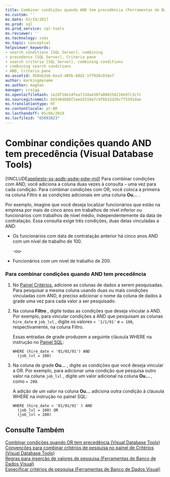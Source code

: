 ```yaml
---
title: Combinar condições quando AND tem precedência (Ferramentas de Banco de Dados Visual) | Microsoft Docs
ms.custom: ''
ms.date: 01/19/2017
ms.prod: sql
ms.prod_service: sql-tools
ms.reviewer: ''
ms.technology: ssms
ms.topic: conceptual
helpviewer_keywords:
- search conditions [SQL Server], combining
- precedence [SQL Server], Criteria pane
- search criteria [SQL Server], combining conditions
- combining search conditions
- AND, Criteria pane
ms.assetid: 450eb2eb-6ea3-405b-8dd2-1ff926c016e7
author: markingmyname
ms.author: maghan
manager: craigg
ms.openlocfilehash: 1e2df18e14fea713dae58fa080256210e97c3c7c
ms.sourcegitcommit: bb5484b08f2aed3319a7c9f6b32d26cff5591dae
ms.translationtype: HT
ms.contentlocale: pt-BR
ms.lasthandoff: 05/06/2019
ms.locfileid: "65093823"
---
```

# <a name="combine-conditions-when-and-has-precedence-visual-database-tools"></a>Combinar condições quando AND tem precedência (Visual Database Tools)
[!INCLUDE[appliesto-ss-asdb-asdw-pdw-md](../../includes/appliesto-ss-asdb-asdw-pdw-md.md)]
Para combinar condições com AND, você adiciona a coluna duas vezes à consulta – uma vez para cada condição. Para combinar condições com OR, você coloca a primeira na coluna Filtro e as condições adicionais em uma coluna **Ou...** .  
  
Por exemplo, imagine que você deseja localizar funcionários que estão na empresa por mais de cinco anos em trabalhos de nível inferior ou funcionários com trabalhos de nível médio, independentemente da data de contratação. Essa consulta exige três condições, duas delas vinculadas a AND:  
  
-   Os funcionários com data de contratação anterior há cinco anos AND com um nível de trabalho de 100.  
  
    -ou-  
  
-   Funcionários com um nível de trabalho de 200.  
  
### <a name="to-combine-conditions-when-and-has-precedence"></a>Para combinar condições quando AND tem precedência  
  
1.  No [Painel Critérios](../../ssms/visual-db-tools/criteria-pane-visual-database-tools.md), adicione as colunas de dados a serem pesquisadas. Para pesquisar a mesma coluna usando duas ou mais condições vinculadas com AND, é preciso adicionar o nome da coluna de dados à grade uma vez para cada valor a ser pesquisado.  
  
2.  Na coluna **Filtro** , digite todas as condições que deseja vincular a AND. Por exemplo, para vincular condições a AND que pesquisam as colunas `hire_date` e `job_lvl` , digite os valores `< '1/1/91'` e `= 100`, respectivamente, na coluna Filtro.  
  
    Essas entradas de grade produzem a seguinte cláusula WHERE na instrução no [Painel SQL](../../ssms/visual-db-tools/sql-pane-visual-database-tools.md):  
  
    ```  
    WHERE (hire_date < '01/01/91') AND  
      (job_lvl = 100)  
    ```  
  
3.  Na coluna de grade **Ou...** , digite as condições que você deseja vincular a OR. Por exemplo, para adicionar uma condição que pesquisa outro valor na coluna `job_lvl` , digite um valor adicional na coluna **Ou...** , como `= 200`.  
  
    A adição de um valor na coluna **Ou...** adiciona outra condição à cláusula WHERE na instrução no painel SQL:  
  
    ```  
    WHERE (hire_date < '01/01/91' ) AND  
      (job_lvl = 100) OR   
      (job_lvl = 200)  
    ```  
  
## <a name="see-also"></a>Consulte Também  
[Combinar condições quando OR tem precedência (Visual Database Tools)](../../ssms/visual-db-tools/combine-conditions-when-or-has-precedence-visual-database-tools.md)  
[Convenções para combinar critérios de pesquisa no painel de Critérios (Visual Database Tools)](../../ssms/visual-db-tools/conventions-combine-search-conditions-in-criteria-pane-visual-db-tools.md)  
[Regras para inserção de valores de pesquisa (Ferramentas de Banco de Dados Visual)](../../ssms/visual-db-tools/rules-for-entering-search-values-visual-database-tools.md)  
[Especificar critérios de pesquisa (Ferramentas de Banco de Dados Visual)](../../ssms/visual-db-tools/specify-search-criteria-visual-database-tools.md)  
  
